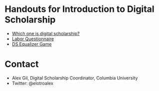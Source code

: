 # Handouts for Introduction to Digital Scholarship
* [Which one is digital scholarship?](whichone.md)
* [Labor Questionnaire](dslabor.md)
* [DS Equalizer Game](equalizer.md) 

# Contact
* Alex Gil, Digital Scholarship Coordinator, Columbia University
* Twitter: @elotroalex
